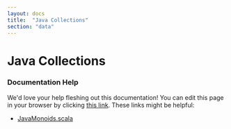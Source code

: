 ```yaml
---
layout: docs
title:  "Java Collections"
section: "data"
---
```


# Java Collections

### Documentation Help

We'd love your help fleshing out this documentation! You can edit this page in your browser by clicking [this link](https://github.com/twitter/algebird/edit/develop/docs/src/main/tut/datatypes/combinator/java_collections.md). These links might be helpful:

- [JavaMonoids.scala](https://github.com/twitter/algebird/blob/develop/algebird-core/src/main/scala/com/twitter/algebird/JavaMonoids.scala)
